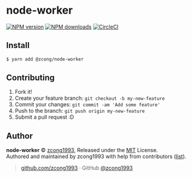 # node-worker

[![NPM version](https://img.shields.io/npm/v/@zcong/node-worker.svg?style=flat)](https://npmjs.com/package/@zcong/node-worker) [![NPM downloads](https://img.shields.io/npm/dm/@zcong/node-worker.svg?style=flat)](https://npmjs.com/package/@zcong/node-worker) [![CircleCI](https://circleci.com/gh/zcong1993/@zcong/node-worker/tree/master.svg?style=shield)](https://circleci.com/gh/zcong1993/@zcong/node-worker/tree/master)

## Install

```bash
$ yarn add @zcong/node-worker
```

<!-- ## Usage

```js
const nodeWorker = require('node-worker')

nodeWorker()
//=> foo
``` -->

## Contributing

1.  Fork it!
2.  Create your feature branch: `git checkout -b my-new-feature`
3.  Commit your changes: `git commit -am 'Add some feature'`
4.  Push to the branch: `git push origin my-new-feature`
5.  Submit a pull request :D

## Author

**node-worker** © [zcong1993](https://github.com/zcong1993), Released under the [MIT](./LICENSE) License.<br>
Authored and maintained by zcong1993 with help from contributors ([list](https://github.com/zcong1993/node-worker/contributors)).

> [github.com/zcong1993](https://github.com/zcong1993) · GitHub [@zcong1993](https://github.com/zcong1993)
